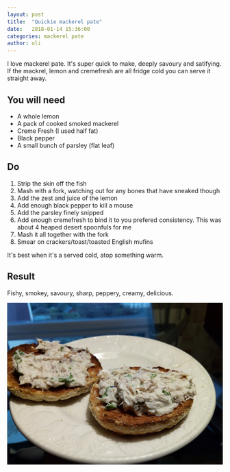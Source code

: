 ```yaml
---
layout: post
title:  "Quickie mackerel pate"
date:   2018-01-14 15:36:00
categories: mackerel pate  
author: oli
---
```


I love mackerel pate.  It's super quick to make, deeply savoury and satifying.  If the mackrel, lemon and cremefresh are all fridge cold you can serve it straight away.

## You will need

* A whole lemon
* A pack of cooked smoked mackerel
* Creme Fresh (I used half fat)
* Black pepper
* A small bunch of parsley (flat leaf)


## Do

1. Strip the skin off the fish
2. Mash with a fork, watching out for any bones that have sneaked though
3. Add the zest and juice of the lemon
4. Add enough black pepper to kill a mouse
5. Add the parsley finely snipped
6. Add enough cremefresh to bind it to you prefered consistency.  This was about 4 heaped desert spoonfuls for me
7. Mash it all together with the fork
8. Smear on crackers/toast/toasted English mufins

It's best when it's a served cold, atop something warm.

## Result

Fishy, smokey, savoury, sharp, peppery, creamy, delicious.

![GET IN MY FACE](/images/mackrel_pate.jpg)
